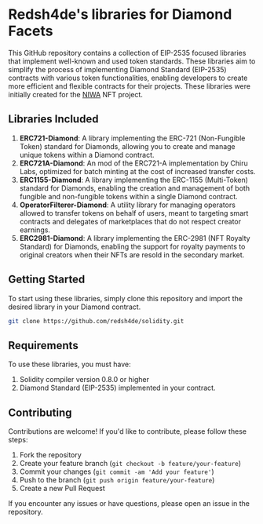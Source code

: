 # Redsh4de's libraries for Diamond Facets

This GitHub repository contains a collection of EIP-2535 focused libraries that implement well-known and used token standards. These libraries aim to simplify the process of implementing Diamond Standard (EIP-2535) contracts with various token functionalities, enabling developers to create more efficient and flexible contracts for their projects. These libraries were initially created for the [NIWA](https://twitter.com/niwanft) NFT project.

## Libraries Included

1. **ERC721-Diamond**: A library implementing the ERC-721 (Non-Fungible Token) standard for Diamonds, allowing you to create and manage unique tokens within a Diamond contract.
2. **ERC721A-Diamond**: An mod of the ERC721-A implementation by Chiru Labs, optimized for batch minting at the cost of increased transfer costs.
3. **ERC1155-Diamond**: A library implementing the ERC-1155 (Multi-Token) standard for Diamonds, enabling the creation and management of both fungible and non-fungible tokens within a single Diamond contract.
4. **OperatorFilterer-Diamond**: A utility library for managing operators allowed to transfer tokens on behalf of users, meant to targeting smart contracts and delegates of marketplaces that do not respect creator earnings.
5. **ERC2981-Diamond**: A library implementing the ERC-2981 (NFT Royalty Standard) for Diamonds, enabling the support for royalty payments to original creators when their NFTs are resold in the secondary market.

## Getting Started

To start using these libraries, simply clone this repository and import the desired library in your Diamond contract. 

```bash
git clone https://github.com/redsh4de/solidity.git
```

## Requirements

To use these libraries, you must have:

1. Solidity compiler version 0.8.0 or higher
2. Diamond Standard (EIP-2535) implemented in your contract.

## Contributing
Contributions are welcome! If you'd like to contribute, please follow these steps:

1. Fork the repository
2. Create your feature branch (`git checkout -b feature/your-feature`)
3. Commit your changes (`git commit -am 'Add your feature'`)
4. Push to the branch (`git push origin feature/your-feature`)
5. Create a new Pull Request

If you encounter any issues or have questions, please open an issue in the repository.
